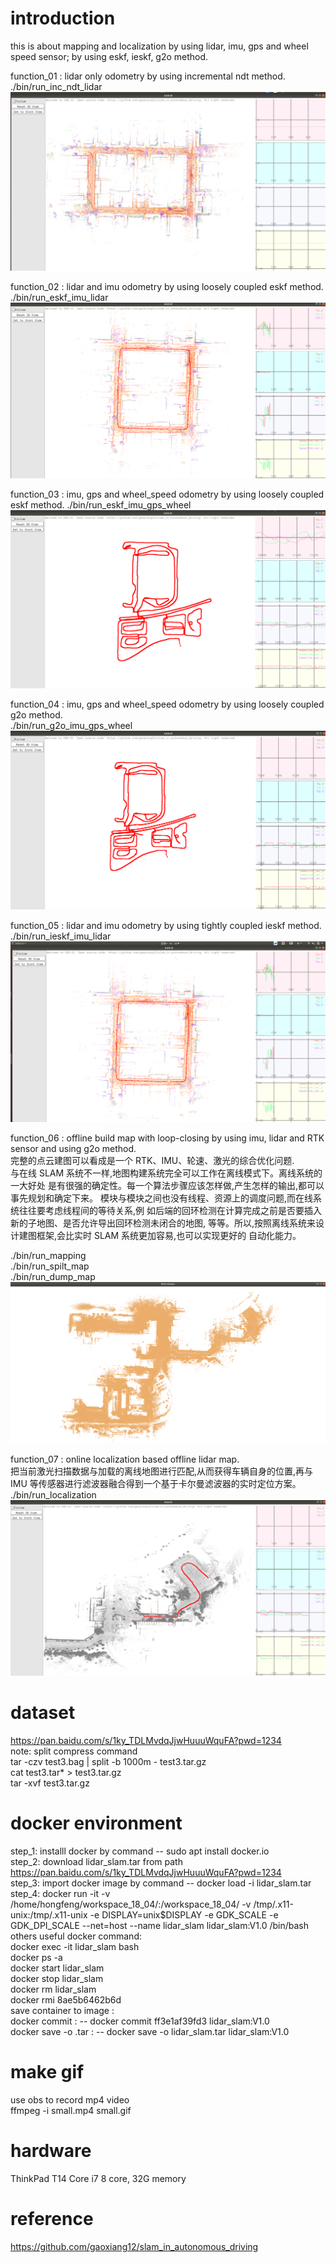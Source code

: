 # introduction  
this is about mapping and localization by using lidar, imu, gps and wheel speed sensor; by using eskf, ieskf, g2o method.

function_01 : lidar only odometry by using incremental ndt method.   
./bin/run_inc_ndt_lidar  
![](./doc/inc_ndt_lidar.png)

function_02 : lidar and imu odometry by using loosely coupled eskf method.   
./bin/run_eskf_imu_lidar  
![](./doc/eskf_imu_lidar.png)

function_03 : imu, gps and wheel_speed odometry by using loosely coupled eskf method.
./bin/run_eskf_imu_gps_wheel
![](./doc/eskf_imu_gps_wheel.png)

function_04 : imu, gps and wheel_speed odometry by using loosely coupled g2o method.   
./bin/run_g2o_imu_gps_wheel   
![](./doc/g2o_imu_gps_wheel.png)

function_05 : lidar and imu odometry by using tightly coupled ieskf method.   
./bin/run_ieskf_imu_lidar  
![](./doc/ieskf_imu_lidar.png)

<!-- function_06 : lidar and imu odometry by using tightly coupled g2o method.
./run_g2o_imu_lidar -->
<!-- ![](./doc/g2o_imu_lidar.png) -->

function_06 : offline build map with loop-closing by using imu, lidar and RTK sensor and using g2o method.   
完整的点云建图可以看成是一个 RTK、IMU、轮速、激光的综合优化问题.   
与在线 SLAM 系统不一样,地图构建系统完全可以工作在离线模式下。离线系统的一大好处
是有很强的确定性。每一个算法步骤应该怎样做,产生怎样的输出,都可以事先规划和确定下来。
模块与模块之间也没有线程、资源上的调度问题,而在线系统往往要考虑线程间的等待关系,例
如后端的回环检测在计算完成之前是否要插入新的子地图、是否允许导出回环检测未闭合的地图,
等等。所以,按照离线系统来设计建图框架,会比实时 SLAM 系统更加容易,也可以实现更好的
自动化能力。  

./bin/run_mapping  
./bin/run_spilt_map   
./bin/run_dump_map   
![](./doc/map.png)

function_07 : online localization based offline lidar map.    
把当前激光扫描数据与加载的离线地图进行匹配,从而获得车辆自身的位置,再与 IMU 等传感器进行滤波器融合得到一个基于卡尔曼滤波器的实时定位方案。    
./bin/run_localization     
![](./doc/localization.png)   

# dataset
https://pan.baidu.com/s/1ky_TDLMvdqJjwHuuuWquFA?pwd=1234    
note: split compress command   
tar -czv test3.bag | split -b 1000m - test3.tar.gz   
cat test3.tar* > test3.tar.gz    
tar -xvf test3.tar.gz    

# docker environment
step_1: installl docker by command -- sudo apt  install docker.io  
step_2: download lidar_slam.tar from path https://pan.baidu.com/s/1ky_TDLMvdqJjwHuuuWquFA?pwd=1234     
step_3: import docker image by command -- docker load -i lidar_slam.tar  
step_4: docker run -it -v /home/hongfeng/workspace_18_04/:/workspace_18_04/ -v /tmp/.x11-unix:/tmp/.x11-unix -e DISPLAY=unix$DISPLAY -e GDK_SCALE -e GDK_DPI_SCALE --net=host --name lidar_slam lidar_slam:V1.0 /bin/bash  
others useful docker command:    
docker exec -it lidar_slam bash    
docker ps -a    
docker start lidar_slam     
docker stop lidar_slam    
docker rm lidar_slam    
docker rmi 8ae5b6462b6d     
save container to image :      
docker commit <container id> <image name>:<tag> -- docker commit ff3e1af39fd3 lidar_slam:V1.0     
docker save -o <filename>.tar <image name>:<tag> -- docker save -o lidar_slam.tar lidar_slam:V1.0     

# make gif
use obs to record mp4 video  
ffmpeg -i small.mp4 small.gif   

# hardware
ThinkPad T14 Core i7 8 core, 32G memory

# reference
https://github.com/gaoxiang12/slam_in_autonomous_driving